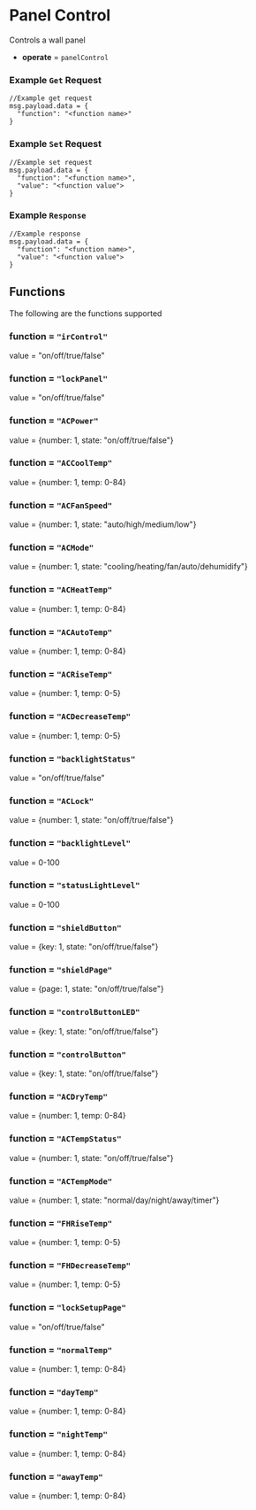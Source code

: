 # Panel Control

Controls a wall panel
- **operate** = ```panelControl```

### Example ```Get``` Request
```
//Example get request
msg.payload.data = {
  "function": "<function name>"
}
```

### Example ```Set``` Request
```
//Example set request
msg.payload.data = {
  "function": "<function name>",
  "value": "<function value">
}
```

### Example ```Response```
```
//Example response
msg.payload.data = {
  "function": "<function name>",
  "value": "<function value">
}
```
## Functions
The following are the functions supported
### function = ```"irControl"```
value = "on/off/true/false"
### function = ```"lockPanel"```
value = "on/off/true/false"
### function = ```"ACPower"```
value = {number: 1, state: "on/off/true/false"}
### function = ```"ACCoolTemp"```
value = {number: 1, temp: 0-84}
### function = ```"ACFanSpeed"```
value = {number: 1, state: "auto/high/medium/low"}
### function = ```"ACMode"```
value = {number: 1, state: "cooling/heating/fan/auto/dehumidify"}
### function = ```"ACHeatTemp"```
value = {number: 1, temp: 0-84}
### function = ```"ACAutoTemp"```
value = {number: 1, temp: 0-84}
### function = ```"ACRiseTemp"```
value = {number: 1, temp: 0-5}
### function = ```"ACDecreaseTemp"```
value = {number: 1, temp: 0-5}
### function = ```"backlightStatus"```
value = "on/off/true/false"
### function = ```"ACLock"```
value = {number: 1, state: "on/off/true/false"}
### function = ```"backlightLevel"```
value = 0-100
### function = ```"statusLightLevel"```
value = 0-100
### function = ```"shieldButton"```
value = {key: 1, state: "on/off/true/false"}
### function = ```"shieldPage"```
value = {page: 1, state: "on/off/true/false"}
### function = ```"controlButtonLED"```
value = {key: 1, state: "on/off/true/false"}
### function = ```"controlButton"```
value = {key: 1, state: "on/off/true/false"}
### function = ```"ACDryTemp"```
value = {number: 1, temp: 0-84}
### function = ```"ACTempStatus"```
value = {number: 1, state: "on/off/true/false"}
### function = ```"ACTempMode"```
value = {number: 1, state: "normal/day/night/away/timer"}
### function = ```"FHRiseTemp"```
value = {number: 1, temp: 0-5}
### function = ```"FHDecreaseTemp"```
value = {number: 1, temp: 0-5}
### function = ```"lockSetupPage"```
value = "on/off/true/false"
### function = ```"normalTemp"```
value = {number: 1, temp: 0-84}
### function = ```"dayTemp"```
value = {number: 1, temp: 0-84}
### function = ```"nightTemp"```
value = {number: 1, temp: 0-84}
### function = ```"awayTemp"```
value = {number: 1, temp: 0-84}